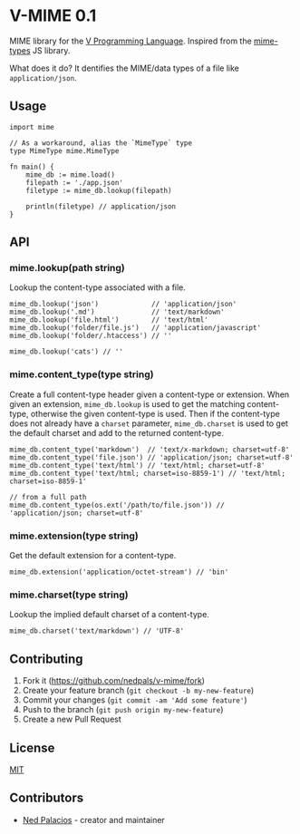 # V-MIME 0.1
MIME library for the [V Programming Language](https://github.com/vlang/v). Inspired from the [mime-types](https://github.com/jshttp/mime-types) JS library.

What does it do? It dentifies the MIME/data types of a file like `application/json`.

## Usage
```golang
import mime

// As a workaround, alias the `MimeType` type
type MimeType mime.MimeType

fn main() {
    mime_db := mime.load()
    filepath := './app.json'
    filetype := mime_db.lookup(filepath)

    println(filetype) // application/json
}
```

## API

### mime.lookup(path string)

Lookup the content-type associated with a file.

```golang
mime_db.lookup('json')             // 'application/json'
mime_db.lookup('.md')              // 'text/markdown'
mime_db.lookup('file.html')        // 'text/html'
mime_db.lookup('folder/file.js')   // 'application/javascript'
mime_db.lookup('folder/.htaccess') // ''

mime_db.lookup('cats') // ''
```

### mime.content_type(type string)

Create a full content-type header given a content-type or extension.
When given an extension, `mime_db.lookup` is used to get the matching
content-type, otherwise the given content-type is used. Then if the
content-type does not already have a `charset` parameter, `mime_db.charset`
is used to get the default charset and add to the returned content-type.

```golang
mime_db.content_type('markdown')  // 'text/x-markdown; charset=utf-8'
mime_db.content_type('file.json') // 'application/json; charset=utf-8'
mime_db.content_type('text/html') // 'text/html; charset=utf-8'
mime_db.content_type('text/html; charset=iso-8859-1') // 'text/html; charset=iso-8859-1'

// from a full path
mime_db.content_type(os.ext('/path/to/file.json')) // 'application/json; charset=utf-8'
```

### mime.extension(type string)

Get the default extension for a content-type.

```golang
mime_db.extension('application/octet-stream') // 'bin'
```

### mime.charset(type string)

Lookup the implied default charset of a content-type.

```golang
mime_db.charset('text/markdown') // 'UTF-8'
```

## Contributing
1. Fork it (<https://github.com/nedpals/v-mime/fork>)
2. Create your feature branch (`git checkout -b my-new-feature`)
3. Commit your changes (`git commit -am 'Add some feature'`)
4. Push to the branch (`git push origin my-new-feature`)
5. Create a new Pull Request

## License
[MIT](LICENSE)

## Contributors

- [Ned Palacios](https://github.com/nedpals) - creator and maintainer